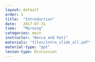 ```yaml
---
layout: default
order: 1
title:  "Introduction"
date:   2017-07-31
time:   "Morning"
categories: main
instructor: "Becca and Pati"
materials: "files/intro_slide_all.pdf"
material-type: "ppt"
lesson-type: Discussion
---
```


